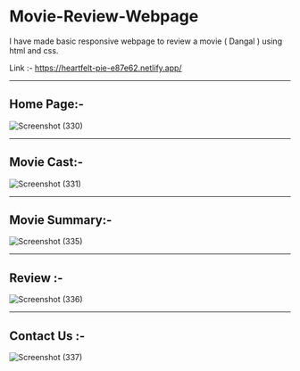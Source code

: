 # Movie-Review-Webpage

I have made basic responsive webpage to review a movie ( Dangal ) using html and css.

Link :- https://heartfelt-pie-e87e62.netlify.app/

------------------------
Home Page:-
-----------------------

![Screenshot (330)](https://github.com/Swetathakare/Movie-Review-Webpage/assets/143093330/b59fdcde-36bb-40fa-ad58-187b84d2cfa8)

------------------------
Movie Cast:-
-----------------------

![Screenshot (331)](https://github.com/Swetathakare/Movie-Review-Webpage/assets/143093330/72203d43-7a05-4136-8a5c-442e75251f1d)

------------------------
Movie Summary:-
-----------------------

![Screenshot (335)](https://github.com/Swetathakare/Movie-Review-Webpage/assets/143093330/eacd58ac-6471-42c6-bbd5-8171cdb842f5)

------------------------
Review :-
-----------------------

![Screenshot (336)](https://github.com/Swetathakare/Movie-Review-Webpage/assets/143093330/a50cb56c-0516-45d2-85a8-bc5f7cd647bc)

------------------------
Contact Us :-
-----------------------

![Screenshot (337)](https://github.com/Swetathakare/Movie-Review-Webpage/assets/143093330/14e39ad9-215b-45a3-a906-1e8967a48524)


